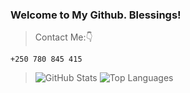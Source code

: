 ### Welcome to My Github. Blessings!
 >Contact Me:👇
```
+250 780 845 415
```

> ![GitHub Stats](https://github-readme-stats.vercel.app/api?username=rwema3&theme=radical)
> ![Top Languages](https://github-readme-stats.vercel.app/api/top-langs/?username=rwema3&show_icons=true&theme=radical)





